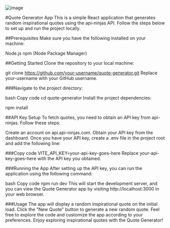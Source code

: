 ![image](https://github.com/lukasilverio94/quote-generator/assets/117397454/01fa7141-0423-4587-af11-7200669437db)

#Quote Generator App
This is a simple React application that generates random inspirational quotes using the api-ninjas API. Follow the steps below to set up and run the project locally.

##Prerequisites
Make sure you have the following installed on your machine:

Node.js
npm (Node Package Manager)

##Getting Started
Clone the repository to your local machine:

git clone https://github.com/your-username/quote-generator.git
Replace your-username with your GitHub username.

###Navigate to the project directory:

bash
Copy code
cd quote-generator
Install the project dependencies:

npm install

##API Key Setup
To fetch quotes, you need to obtain an API key from api-ninjas. Follow these steps:

Create an account on api.api-ninjas.com.
Obtain your API key from the dashboard.
Once you have your API key, create a .env file in the project root and add the following line:

###Copy code
VITE_API_KEY=your-api-key-goes-here
Replace your-api-key-goes-here with the API key you obtained.

###Running the App
After setting up the API key, you can run the application using the following command:

bash
Copy code
npm run dev
This will start the development server, and you can view the Quote Generator app by visiting http://localhost:3000 in your web browser.

###Usage
The app will display a random inspirational quote on the initial load.
Click the "New Quote" button to generate a new random quote.
Feel free to explore the code and customize the app according to your preferences. Enjoy exploring inspirational quotes with the Quote Generator!
